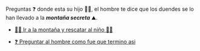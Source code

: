 Preguntas ❓ donde esta su hijo 👦🏻, el hombre te dice que los duendes se lo han llevado a la **_montaña secreta_** ⛰️.

- [🦸‍♂️ Ir a la montaña y rescatar al niño 👦🏻](../4/2.md)

- [❓ Preguntar al hombre como fue que termino asi](1-BAB.md)
